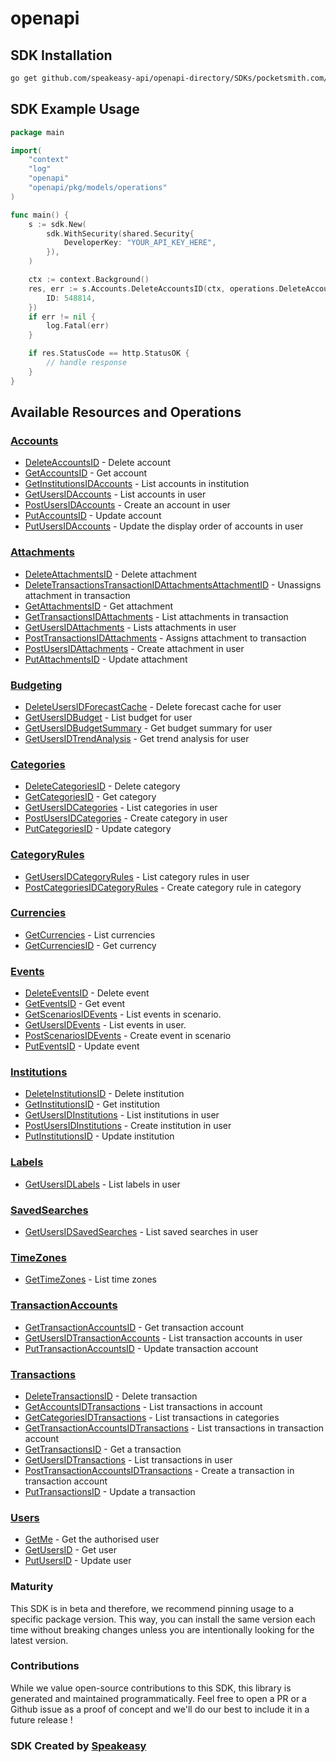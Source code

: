 # openapi

<!-- Start SDK Installation -->
## SDK Installation

```bash
go get github.com/speakeasy-api/openapi-directory/SDKs/pocketsmith.com/2.0/go
```
<!-- End SDK Installation -->

## SDK Example Usage
<!-- Start SDK Example Usage -->
```go
package main

import(
	"context"
	"log"
	"openapi"
	"openapi/pkg/models/operations"
)

func main() {
    s := sdk.New(
        sdk.WithSecurity(shared.Security{
            DeveloperKey: "YOUR_API_KEY_HERE",
        }),
    )

    ctx := context.Background()
    res, err := s.Accounts.DeleteAccountsID(ctx, operations.DeleteAccountsIDRequest{
        ID: 548814,
    })
    if err != nil {
        log.Fatal(err)
    }

    if res.StatusCode == http.StatusOK {
        // handle response
    }
}
```
<!-- End SDK Example Usage -->

<!-- Start SDK Available Operations -->
## Available Resources and Operations


### [Accounts](docs/accounts/README.md)

* [DeleteAccountsID](docs/accounts/README.md#deleteaccountsid) - Delete account
* [GetAccountsID](docs/accounts/README.md#getaccountsid) - Get account
* [GetInstitutionsIDAccounts](docs/accounts/README.md#getinstitutionsidaccounts) - List accounts in institution
* [GetUsersIDAccounts](docs/accounts/README.md#getusersidaccounts) - List accounts in user
* [PostUsersIDAccounts](docs/accounts/README.md#postusersidaccounts) - Create an account in user
* [PutAccountsID](docs/accounts/README.md#putaccountsid) - Update account
* [PutUsersIDAccounts](docs/accounts/README.md#putusersidaccounts) - Update the display order of accounts in user

### [Attachments](docs/attachments/README.md)

* [DeleteAttachmentsID](docs/attachments/README.md#deleteattachmentsid) - Delete attachment
* [DeleteTransactionsTransactionIDAttachmentsAttachmentID](docs/attachments/README.md#deletetransactionstransactionidattachmentsattachmentid) - Unassigns attachment in transaction
* [GetAttachmentsID](docs/attachments/README.md#getattachmentsid) - Get attachment
* [GetTransactionsIDAttachments](docs/attachments/README.md#gettransactionsidattachments) - List attachments in transaction
* [GetUsersIDAttachments](docs/attachments/README.md#getusersidattachments) - Lists attachments in user
* [PostTransactionsIDAttachments](docs/attachments/README.md#posttransactionsidattachments) - Assigns attachment to transaction
* [PostUsersIDAttachments](docs/attachments/README.md#postusersidattachments) - Create attachment in user
* [PutAttachmentsID](docs/attachments/README.md#putattachmentsid) - Update attachment

### [Budgeting](docs/budgeting/README.md)

* [DeleteUsersIDForecastCache](docs/budgeting/README.md#deleteusersidforecastcache) - Delete forecast cache for user
* [GetUsersIDBudget](docs/budgeting/README.md#getusersidbudget) - List budget for user
* [GetUsersIDBudgetSummary](docs/budgeting/README.md#getusersidbudgetsummary) - Get budget summary for user
* [GetUsersIDTrendAnalysis](docs/budgeting/README.md#getusersidtrendanalysis) - Get trend analysis for user

### [Categories](docs/categories/README.md)

* [DeleteCategoriesID](docs/categories/README.md#deletecategoriesid) - Delete category
* [GetCategoriesID](docs/categories/README.md#getcategoriesid) - Get category
* [GetUsersIDCategories](docs/categories/README.md#getusersidcategories) - List categories in user
* [PostUsersIDCategories](docs/categories/README.md#postusersidcategories) - Create category in user
* [PutCategoriesID](docs/categories/README.md#putcategoriesid) - Update category

### [CategoryRules](docs/categoryrules/README.md)

* [GetUsersIDCategoryRules](docs/categoryrules/README.md#getusersidcategoryrules) - List category rules in user
* [PostCategoriesIDCategoryRules](docs/categoryrules/README.md#postcategoriesidcategoryrules) - Create category rule in category

### [Currencies](docs/currencies/README.md)

* [GetCurrencies](docs/currencies/README.md#getcurrencies) - List currencies
* [GetCurrenciesID](docs/currencies/README.md#getcurrenciesid) - Get currency

### [Events](docs/events/README.md)

* [DeleteEventsID](docs/events/README.md#deleteeventsid) - Delete event
* [GetEventsID](docs/events/README.md#geteventsid) - Get event
* [GetScenariosIDEvents](docs/events/README.md#getscenariosidevents) - List events in scenario.
* [GetUsersIDEvents](docs/events/README.md#getusersidevents) - List events in user.
* [PostScenariosIDEvents](docs/events/README.md#postscenariosidevents) - Create event in scenario
* [PutEventsID](docs/events/README.md#puteventsid) - Update event

### [Institutions](docs/institutions/README.md)

* [DeleteInstitutionsID](docs/institutions/README.md#deleteinstitutionsid) - Delete institution
* [GetInstitutionsID](docs/institutions/README.md#getinstitutionsid) - Get institution
* [GetUsersIDInstitutions](docs/institutions/README.md#getusersidinstitutions) - List institutions in user
* [PostUsersIDInstitutions](docs/institutions/README.md#postusersidinstitutions) - Create institution in user
* [PutInstitutionsID](docs/institutions/README.md#putinstitutionsid) - Update institution

### [Labels](docs/labels/README.md)

* [GetUsersIDLabels](docs/labels/README.md#getusersidlabels) - List labels in user

### [SavedSearches](docs/savedsearches/README.md)

* [GetUsersIDSavedSearches](docs/savedsearches/README.md#getusersidsavedsearches) - List saved searches in user

### [TimeZones](docs/timezones/README.md)

* [GetTimeZones](docs/timezones/README.md#gettimezones) - List time zones

### [TransactionAccounts](docs/transactionaccounts/README.md)

* [GetTransactionAccountsID](docs/transactionaccounts/README.md#gettransactionaccountsid) - Get transaction account
* [GetUsersIDTransactionAccounts](docs/transactionaccounts/README.md#getusersidtransactionaccounts) - List transaction accounts in user
* [PutTransactionAccountsID](docs/transactionaccounts/README.md#puttransactionaccountsid) - Update transaction account

### [Transactions](docs/transactions/README.md)

* [DeleteTransactionsID](docs/transactions/README.md#deletetransactionsid) - Delete transaction
* [GetAccountsIDTransactions](docs/transactions/README.md#getaccountsidtransactions) - List transactions in account
* [GetCategoriesIDTransactions](docs/transactions/README.md#getcategoriesidtransactions) - List transactions in categories
* [GetTransactionAccountsIDTransactions](docs/transactions/README.md#gettransactionaccountsidtransactions) - List transactions in transaction account
* [GetTransactionsID](docs/transactions/README.md#gettransactionsid) - Get a transaction
* [GetUsersIDTransactions](docs/transactions/README.md#getusersidtransactions) - List transactions in user
* [PostTransactionAccountsIDTransactions](docs/transactions/README.md#posttransactionaccountsidtransactions) - Create a transaction in transaction account
* [PutTransactionsID](docs/transactions/README.md#puttransactionsid) - Update a transaction

### [Users](docs/users/README.md)

* [GetMe](docs/users/README.md#getme) - Get the authorised user
* [GetUsersID](docs/users/README.md#getusersid) - Get user
* [PutUsersID](docs/users/README.md#putusersid) - Update user
<!-- End SDK Available Operations -->

### Maturity

This SDK is in beta and therefore, we recommend pinning usage to a specific package version.
This way, you can install the same version each time without breaking changes unless you are intentionally
looking for the latest version.

### Contributions

While we value open-source contributions to this SDK, this library is generated and maintained programmatically.
Feel free to open a PR or a Github issue as a proof of concept and we'll do our best to include it in a future release !

### SDK Created by [Speakeasy](https://docs.speakeasyapi.dev/docs/using-speakeasy/client-sdks)
